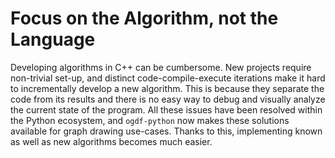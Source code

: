 # Focus on the Algorithm, not the Language

Developing algorithms in C++ can be cumbersome. New projects require non-trivial set-up,
and distinct code-compile-execute iterations make it hard to incrementally develop a new algorithm.
This is because they separate the code from its results and there is no easy way to debug and visually analyze the current state of the program.
All these issues have been resolved within the Python ecosystem, and `ogdf-python` now makes these solutions available for graph drawing use-cases.
Thanks to this, implementing known as well as new algorithms becomes much easier.